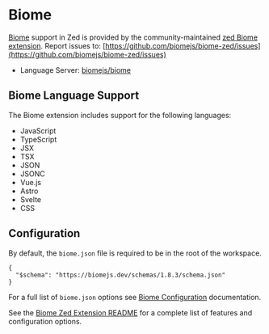# Biome

[Biome](https://biomejs.dev/) support in Zed is provided by the community-maintained [zed Biome extension](https://github.com/biomejs/biome-zed).
Report issues to: [https://github.com/biomejs/biome-zed/issues](https://github.com/biomejs/biome-zed/issues)

- Language Server: [biomejs/biome](https://github.com/biomejs/biome)

## Biome Language Support

The Biome extension includes support for the following languages:

- JavaScript
- TypeScript
- JSX
- TSX
- JSON
- JSONC
- Vue.js
- Astro
- Svelte
- CSS

## Configuration

By default, the `biome.json` file is required to be in the root of the workspace.

```
{
  "$schema": "https://biomejs.dev/schemas/1.8.3/schema.json"
}
```

For a full list of `biome.json` options see [Biome Configuration](https://biomejs.dev/reference/configuration/) documentation.

See the [Biome Zed Extension README](https://github.com/biomejs/biome-zed) for a complete list of features and configuration options.
